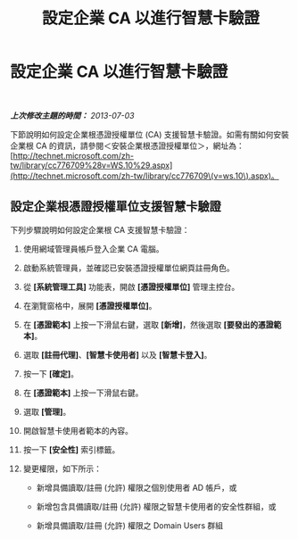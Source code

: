 ﻿---
title: 設定企業 CA 以進行智慧卡驗證
TOCTitle: 設定企業 CA 以進行智慧卡驗證
ms:assetid: c24e0891-e108-4cb6-9902-c6a4c8e68455
ms:mtpsurl: https://technet.microsoft.com/zh-tw/library/Dn308571(v=OCS.15)
ms:contentKeyID: 56269151
ms.date: 08/10/2015
mtps_version: v=OCS.15
ms.translationtype: HT
---

# 設定企業 CA 以進行智慧卡驗證

 

_**上次修改主題的時間：** 2013-07-03_

下節說明如何設定企業根憑證授權單位 (CA) 支援智慧卡驗證。如需有關如何安裝企業根 CA 的資訊，請參閱＜安裝企業根憑證授權單位＞，網址為：[http://technet.microsoft.com/zh-tw/library/cc776709%28v=WS.10%29.aspx](http://technet.microsoft.com/zh-tw/library/cc776709\(v=ws.10\).aspx)。

## 設定企業根憑證授權單位支援智慧卡驗證

下列步驟說明如何設定企業根 CA 支援智慧卡驗證：

1.  使用網域管理員帳戶登入企業 CA 電腦。

2.  啟動系統管理員，並確認已安裝憑證授權單位網頁註冊角色。

3.  從 **\[系統管理工具\]** 功能表，開啟 **\[憑證授權單位\]** 管理主控台。

4.  在瀏覽窗格中，展開 **\[憑證授權單位\]**。

5.  在 **\[憑證範本\]** 上按一下滑鼠右鍵，選取 **\[新增\]**，然後選取 **\[要發出的憑證範本\]**。

6.  選取 **\[註冊代理\]**、**\[智慧卡使用者\]** 以及 **\[智慧卡登入\]**。

7.  按一下 **\[確定\]**。

8.  在 **\[憑證範本\]** 上按一下滑鼠右鍵。

9.  選取 **\[管理\]**。

10. 開啟智慧卡使用者範本的內容。

11. 按一下 **\[安全性\]** 索引標籤。

12. 變更權限，如下所示：
    
      - 新增具備讀取/註冊 (允許) 權限之個別使用者 AD 帳戶，或
    
      - 新增包含具備讀取/註冊 (允許) 權限之智慧卡使用者的安全性群組，或
    
      - 新增具備讀取/註冊 (允許) 權限之 Domain Users 群組

